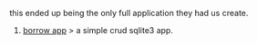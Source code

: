 this ended up being the only full application they had us create.

1. [borrow app](https://github.com/oriodev/flask-projects/tree/main/borrow) > a simple crud sqlite3 app.
